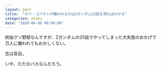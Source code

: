 ```yaml
---
layout: post
title:  "カツ・コバヤシが嫌われるのはZガンダム25話を見ればわかる"
categories: otaku
date: "2020-06-09 00:00:00"
---
```


終始クソ野郎なんですが、Zガンダムの25話でやってしまった大失態のおかげで万人に嫌われてもおかしくない。

恋は盲目。

いや、ただのバカなんだろう。


